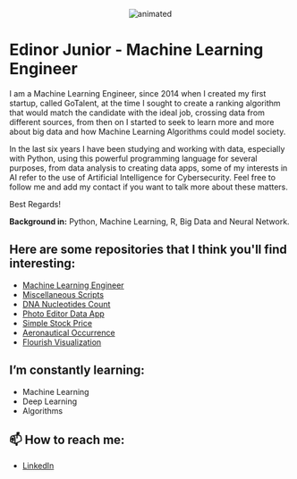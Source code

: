 <p align='center'>
  <img src="https://media.giphy.com/media/NHvv0Bo3oGq1eTBDd1/source.gif" alt="animated" />
</p>


# Edinor Junior - Machine Learning Engineer

I am a Machine Learning Engineer, since 2014 when I created my first startup, called GoTalent, at the time I sought to create a ranking algorithm that would match the candidate with the ideal job, crossing data from different sources, from then on I started to seek to learn more and more about big data and how Machine Learning Algorithms could model society.

In the last six years I have been studying and working with data, especially with Python, using this powerful programming language for several purposes, from data analysis to creating data apps, some of my interests in AI refer to the use of Artificial Intelligence for Cybersecurity. Feel free to follow me and add my contact if you want to talk more about these matters.

Best Regards!

**Background in:** Python, Machine Learning, R, Big Data and Neural Network.

## Here are some repositories that I think you'll find interesting:

* [Machine Learning Engineer](https://github.com/zorrex82/Machine_Learning_Engineer)
* [Miscellaneous Scripts](https://github.com/zorrex82/miscellaneous_scripts)
* [DNA Nucleotides Count](https://github.com/zorrex82/dna_nucleotides_count_data_app)
* [Photo Editor Data App](https://github.com/zorrex82/app_photo_editor)
* [Simple Stock Price](https://github.com/zorrex82/simple_stock_price)
* [Aeronautical Occurrence](https://github.com/zorrex82/aeronautical_occurrence)
* [Flourish Visualization](https://github.com/zorrex82/first_flourish_visualization)

## I’m constantly learning:

* Machine Learning
* Deep Learning
* Algorithms

## 📫 How to reach me:
* [LinkedIn](https://www.linkedin.com/in/edinorjr)
